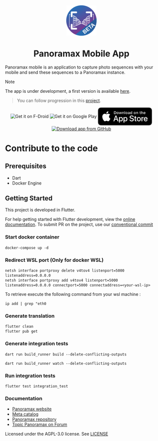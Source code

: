 <p align="center">
<img src="/assets/logo-mobile-app-beta.png" height="100"/>
</p>
<h1 align="center">Panoramax Mobile App</h1>

Panoramax mobile is an application to capture photo sequences with your mobile and send these sequences to a Panoramax instance.

> [!NOTE]
> The app is under development, a first version is available [here](https://github.com/nobelization/panoramax-mobile-app/releases/download/v1.2.1-beta/app-release-v1_2_1-beta.apk).

> You can follow progression in this [project](https://github.com/orgs/nobelization/projects/1).

<div align="center">
  <!--- <a href="https://f-droid.org/packages/app_id"> --->
    <img src="https://fdroid.gitlab.io/artwork/badge/get-it-on.png" alt="Get it on F-Droid" height="80" align="center"/>
  <!---</a>--->
  <!--- <a href="https://play.google.com/store/apps/app_id"> --->
    <img src='https://play.google.com/intl/en_us/badges/static/images/badges/en_badge_web_generic.png' alt='Get it on Google Play' height="80" align="center"/>
  <!---</a>--->
  <!--- <a href="https://apps.apple.com/us/app/app_id"> --->
    <img src="assets/apple-appstore.svg" alt="Get it on App Store" height="60" align="center"/>
  <!---</a>--->
  <a href="https://github.com/nobelization/panoramax-mobile-app/releases/latest/">
    <img src="https://user-images.githubusercontent.com/663460/26973090-f8fdc986-4d14-11e7-995a-e7c5e79ed925.png" alt="Download app from GitHub" height="80" align="center"/>
  </a>
</div>

# Contribute to the code

## Prerequisites
- Dart
- Docker Engine

## Getting Started

This project is developed in Flutter.

For help getting started with Flutter development, view the
[online documentation](https://docs.flutter.dev/).
To submit PR on the project, use our [conventional commit](https://www.conventionalcommits.org/en/v1.0.0/)

### Start docker container
```shell
docker-compose up -d
```

### Redirect WSL port (Only for docker WSL)
```shell
netsh interface portproxy delete v4tov4 listenport=5000 listenaddress=0.0.0.0
netsh interface portproxy add v4tov4 listenport=5000 listenaddress=0.0.0.0 connectport=5000 connectaddress=<your-wsl-ip>
```
To retrieve <your-wsl-ip> execute the following command from your wsl machine :
```shell
ip add | grep "eth0
```

### Generate translation
```shell
flutter clean
flutter pub get
```

### Generate integration tests
```shell  
dart run build_runner build --delete-conflicting-outputs
```

```shell  
dart run build_runner watch --delete-conflicting-outputs
```

### Run integration tests
```shell  
flutter test integration_test
```

### Documentation

- [Panoramax website](https://panoramax.fr/)
- [Meta catalog](https://api.panoramax.xyz/)
- [Panoramax repository](https://gitlab.com/panoramax/)
- [Topic Panoramax on Forum](https://forum.geocommuns.fr/c/panoramax/6)

Licensed under the AGPL-3.0 license. See [LICENSE](/LICENSE)
